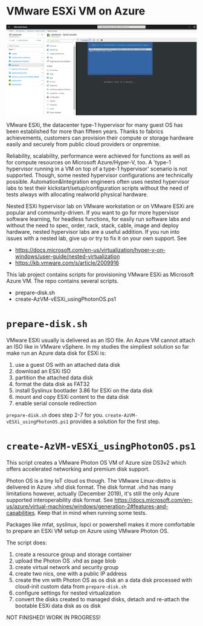 # VMware ESXi VM on Azure

![ESXi67](https://github.com/dcasota/vesxi-on-azure-scripts/blob/master/ESXi67.png)

VMware ESXi, the datacenter type-1 hypervisor for many guest OS has been established for more than fifteen years.
Thanks to fabrics achievements, customers can provision their compute or storage hardware easily and securely from public cloud providers or onpremise.

Reliability, scalability, performance were achieved for functions as well as for compute resources on Microsoft Azure/Hyper-V, too.
A 'type-1 hypervisor running in a VM on top of a type-1 hypervisor' scenario is not supported. Though, some nested hypervisor configurations are technically possible. Automation&Integration engineers often uses nested hypervisor labs to test their kickstart/setup/configuration scripts without the need of tests always with allocating realworld physical hardware.

Nested ESXi hypervisor lab on VMware workstation or on VMware ESXi are popular and community-driven. If you want to go for more hypervisor software learning, for headless functions, for easily run software labs and without the need to spec, order, rack, stack, cable, image and deploy hardware, nested hypervisor labs are a useful addition. If you run into issues with a nested lab, give up or try to fix it on your own support. See
  - https://docs.microsoft.com/en-us/virtualization/hyper-v-on-windows/user-guide/nested-virtualization
  - https://kb.vmware.com/s/article/2009916

This lab project contains scripts for provisioning VMware ESXi as Microsoft Azure VM. The repo contains several scripts.
  - prepare-disk.sh
  - create-AzVM-vESXi_usingPhotonOS.ps1

# ```prepare-disk.sh```
VMware ESXi usually is delivered as an ISO file. An Azure VM cannot attach an ISO like in VMware vSphere. In my studies the simpliest solution so far make run an Azure data disk for ESXi is:
  1. use a guest OS with an attached data disk
  2. download an ESXi ISO
  3. partition the attached data disk
  4. format the data disk as FAT32
  5. install Syslinux bootlader 3.86 for ESXi on the data disk
  6. mount and copy ESXi content to the data disk
  7. enable serial console redirection
  
  ```prepare-disk.sh``` does step 2-7 for you. ```create-AzVM-vESXi_usingPhotonOS.ps1``` provides a solution for the first step.
 
 # ```create-AzVM-vESXi_usingPhotonOS.ps1```
This script creates a VMware Photon OS VM of Azure size DS3v2 which offers accelerated networking and premium disk support.

Photon OS is a tiny IoT cloud os though. The VMware Linux-distro is delivered in Azure .vhd disk format. The disk format .vhd has many limitations however, actually (December 2019), it's still the only Azure supported interoperability disk format. See https://docs.microsoft.com/en-us/azure/virtual-machines/windows/generation-2#features-and-capabilities. Keep that in mind when running some tests.

Packages like mfat, syslinux, lspci or powershell makes it more comfortable to prepare an ESXi VM setup on Azure using VMware Photon OS.

The script does:
 1. create a resource group and storage container
 2. upload the Photon OS .vhd as page blob
 3. create virtual network and security group
 4. create two nics, one with a public IP address
 5. create the vm with Photon OS as os disk an a data disk processed with cloud-init custom data from ```prepare-disk.sh```
 6. configure settings for nested virtualization
 7. convert the disks created to managed disks, detach and re-attach the bootable ESXi data disk as os disk



NOT FINISHED! WORK IN PROGRESS!
